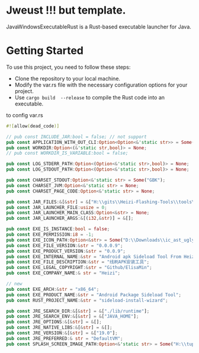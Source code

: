# Jweust !!! but template.
JavaWindowsExecutableRust is a Rust-based executable launcher for Java.

# Getting Started
To use this project, you need to follow these steps:
 - Clone the repository to your local machine.  
 - Modify the var.rs file with the necessary configuration options for your project.  
 - Use ` cargo build  --release ` to compile the Rust code into an executable.    
 
to config var.rs
```rust
#![allow(dead_code)]

// pub const INCLUDE_JAR:bool = false; // not support
pub const APPLICATION_WITH_OUT_CLI:Option<Option<&'static str>> = Some(Some("-DConsolog=true"));
pub const WORKDIR:Option<(&'static str,bool)> = None;
// pub const WORKDIR_IS_VARIABLE:bool = false;

pub const LOG_STDERR_PATH:Option<(Option<&'static str>,bool)> = None;
pub const LOG_STDOUT_PATH:Option<(Option<&'static str>,bool)> = None;

pub const CHARSET_STDOUT:Option<&'static str> = Some("GBK");
pub const CHARSET_JVM:Option<&'static str> = None;
pub const CHARSET_PAGE_CODE:Option<&'static str> = None;

pub const JAR_FILES:&[&str] = &["H:\\gits\\Heizi-Flashing-Tools\\tools\\sideload-install-wizard\\build\\libs\\sideload-install-wizard-0.0.9-all.jar"];
pub const JAR_LAUNCHER_FILE:usize = 0;
pub const JAR_LAUNCHER_MAIN_CLASS:Option<&str> = None;
pub const JAR_LAUNCHER_ARGS:&[(i32,&str)] = &[];

pub const EXE_IS_INSTANCE:bool = false;
pub const EXE_PERMISSION:i8 = -1;
pub const EXE_ICON_PATH:Option<&str> = Some("D:\\Downloads\\ic_ast_ugly.ico");
pub const EXE_FILE_VERSION:&str = "0.0.0.9";
pub const EXE_PRODUCT_VERSION:&str = "0.0.9";
pub const EXE_INTERNAL_NAME:&str = "Android apk Sideload Tool From Heizi Flash Tools";
pub const EXE_FILE_DESCRIPTION:&str = "线刷APK安装工具";
pub const EXE_LEGAL_COPYRIGHT:&str = "Github/ElisaMin";
pub const EXE_COMPANY_NAME:& str = "Heizi";

// new
pub const EXE_ARCH:&str = "x86_64";
pub const EXE_PRODUCT_NAME:&str = "Android Package Sideload Tool";
pub const RUST_PROJECT_NAME:&str = "sideload-install-wizard";

pub const JRE_SEARCH_DIR:&[&str] = &["./lib/runtime"];
pub const JRE_SEARCH_ENV:&[&str] = &["JAVA_HOME"];
pub const JRE_OPTIONS:&[&str] = &[];
pub const JRE_NATIVE_LIBS:&[&str] = &[];
pub const JRE_VERSION:&[&str] = &["19.0"];
pub const JRE_PREFERRED:& str = "DefaultVM";
pub const SPLASH_SCREEN_IMAGE_PATH:Option<&'static str> = Some("H:\\tupm\\ic_ast_ugly.png");

```
